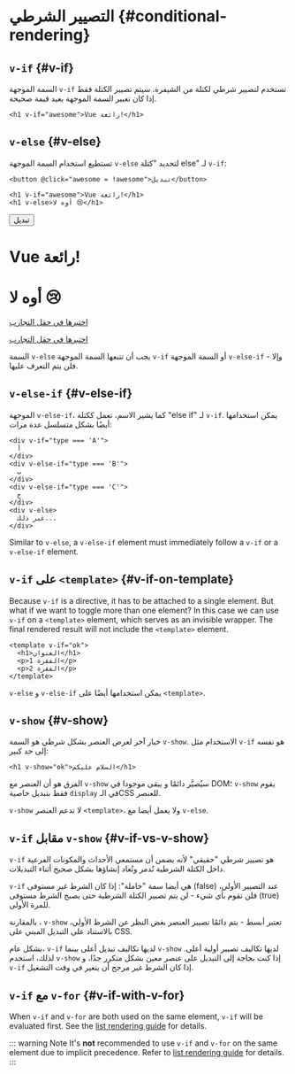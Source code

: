 # التصيير الشرطي {#conditional-rendering}

<div class="options-api">
  <VueSchoolLink href="https://vueschool.io/lessons/conditional-rendering-in-vue-3" title="Free Vue.js Conditional Rendering Lesson"/>
</div>

<div class="composition-api">
  <VueSchoolLink href="https://vueschool.io/lessons/vue-fundamentals-capi-conditionals-in-vue" title="Free Vue.js Conditional Rendering Lesson"/>
</div>

<script setup>
import { ref } from 'vue'
const awesome = ref(true)
</script>

## `v-if` {#v-if}

السمة الموجهة `v-if` تستخدم لتصيير شرطي لكتلة من الشيفرة. سيتم تصيير الكتلة فقط إذا كان تعبير السمة الموجهة يعيد قيمة صحيحة.

```vue-html
<h1 v-if="awesome">Vue رائعة!</h1>
```

## `v-else` {#v-else}

تستطيع استخدام السمة الموجهة `v-else` لتحديد "كتلة else" لـ `v-if`:

```vue-html
<button @click="awesome = !awesome">تبديل</button>

<h1 v-if="awesome">Vue رائعة!</h1>
<h1 v-else>أوه لا 😢</h1>
```

<div class="demo">
  <button @click="awesome = !awesome">تبديل</button>
  <h1 v-if="awesome">Vue رائعة!</h1>
  <h1 v-else>أوه لا 😢</h1>
</div>

<div class="composition-api">

[اختبرها في حقل التجارب](https://play.vuejs.org/#eNp9kE1OwzAQha8y9aYgNbG6rdIKLsHKmzZMaEr8o7GTLqLsKoE4ATskkCiwQSy5iXMLjoDTFIpAYjfz/N5n+9Xs1Ji4KpFNWGJTyo0Di640M6FyaTQ5qIEwgwYy0hKGwToUSqhUK+tgvkarJcK08xw5KvFYqIT3oIAIi0NpirnDsCWL0jmt4CQt8vRyKtghPtiPgs38i3/yr+1Nu0l4H+hByzFUUZ4dYsF7ViL4N7/1j/7dPw8Svhx39+ysWFic+Yf2ur2CduO38HF3e//l4N/PYiPWfzSScxOvrFahilooALE/sIJNYKd0Wiig2wVbOmfshHObpV2BKxtruuBhiqlULpcYo5XRgvTaIgWwYKMfDB7ECikiVOdISP8xf1n/cDtsI1TDmk8rYa1q)

</div>
<div class="options-api">

[اختبرها في حقل التجارب](https://play.vuejs.org/#eNp9kNFKwzAUhl/lLFcKa8NuSzf0JbzKTded2c42DclJJ4zdDRSfwDtBwak34qVvkr6Fj2BCyxwKhhDOn/Ofj+TfsHOl4tYiS1hqcl0qmgmJ16rRBAtcZrYi2AgJsMgoOznta0EayWoZlCDwK1ujaWpMgLTF3rINPX/4nfID2gvCWlUZoVcA6dwSNRLO8qrMr6aCDSSYwmgoBZu5N/fi3ru7bpfyfqAfLibQRuXyZ8x7LyyC+3B79+w+3eso5cXkyIyVwZl76m67G+h2bg9fD/ePgyflh6exMSvrEEJUZypemUb6gPq/Dw0jWNKnEe58gkELVhApk3BulnmIdWXiRl9yX8XaSiprjNHU0Vw3a4PagwUbHzG4v2xRRxrlAjXq/5i/rH+4ARviZ9tvaiizdw==)

</div>

 السمة `v-else` يجب أن تتبعها السمة الموجهة `v-if` أو السمة الموجهة `v-else-if` - وإلا فلن يتم التعرف عليها.

## `v-else-if` {#v-else-if}

الموجهة `v-else-if`، كما يشير  الاسم، تعمل ككتلة "else if" لـ `v-if`. يمكن استخدامها أيضًا بشكل متسلسل عدة مرات:

```vue-html
<div v-if="type === 'A'">
  أ
</div>
<div v-else-if="type === 'B'">
  ب
</div>
<div v-else-if="type === 'C'">
  ج
</div>
<div v-else>
  غير ذلك...
</div>
```

Similar to `v-else`, a `v-else-if` element must immediately follow a `v-if` or a `v-else-if` element.

## `v-if` على `<template>` {#v-if-on-template}

Because `v-if` is a directive, it has to be attached to a single element. But what if we want to toggle more than one element? In this case we can use `v-if` on a `<template>` element, which serves as an invisible wrapper. The final rendered result will not include the `<template>` element.

```vue-html
<template v-if="ok">
  <h1>العنوان</h1>
  <p>الفقرة 1</p>
  <p>الفقرة 2</p>
</template>
```

`v-else` و `v-else-if` يمكن استخدامها أيضًا على `<template>`.

## `v-show` {#v-show}

خيار آخر لعرض العنصر بشكل شرطي هو السمة `v-show`. الاستخدام مثل `v-if` هو نفسه إلى حد كبير:

```vue-html
<h1 v-show="ok">السلام عليكم</h1>
```

الفرق هو أن العنصر مع `v-show` سيُصيَّر دائمًا  و يبقى موجودا في DOM؛ `v-show` يقوم فقط بتبديل خاصية  `display` في الـCSS للعنصر.

`v-show` لا تدعم العنصر `<template>`، ولا يعمل أيضا مع `v-else`.

## `v-if` مقابل `v-show` {#v-if-vs-v-show}

`v-if` هو تصيير شرطي "حقيقي"  لأنه يضمن أن مستمعي الأحداث والمكونات الفرعية داخل الكتلة الشرطية تُدمر وتُعاد إنشاؤها بشكل صحيح أثناء التبديلات.

`v-if` هي أيضا سمة "خاملة": إذا كان الشرط غير مستوفى (false) عند التصيير الأولي، فلن تقوم بأي شيء - لن يتم تصيير الكتلة الشرطية حتى يصبح الشرط مستوفى (true) للمرة الأولى.

بالمقارنة ، `v-show` تعتبر أبسط - يتم دائمًا تصيير العنصر بغض النظر عن الشرط الأولي، بالاستناد على التبديل المبني على CSS.

بشكل عام، `v-if` لديها تكاليف تبديل أعلى بينما `v-show` لديها تكاليف تصيير أولية أعلى. لذلك، استخدم `v-show` إذا كنت بحاجة إلى التبديل على عنصر معين بشكل متكرر جدًا، و `v-if` إذا كان الشرط غير مرجح أن يتغير في وقت التشغيل.

## `v-if` مع `v-for` {#v-if-with-v-for}

When `v-if` and `v-for` are both used on the same element, `v-if` will be evaluated first. See the [list rendering guide](list#v-for-with-v-if) for details.

::: warning Note
It's **not** recommended to use `v-if` and `v-for` on the same element due to implicit precedence. Refer to [list rendering guide](list#v-for-with-v-if) for details.
:::
